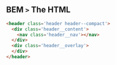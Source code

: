 ## BEM `>` The HTML

```html
<header class='header header--compact'>
  <div class='header__content'>
    <nav class='header__nav'></nav>
  </div>
  <div class='header__overlay'>
  </div>
</header>
```
